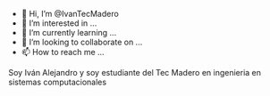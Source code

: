 - 👋 Hi, I’m @IvanTecMadero
- 👀 I’m interested in ...
- 🌱 I’m currently learning ...
- 💞️ I’m looking to collaborate on ...
- 📫 How to reach me ...

<!---
IvanTecMadero/IvanTecMadero is a ✨ special ✨ repository because its `README.md` (this file) appears on your GitHub profile.
You can click the Preview link to take a look at your changes.
--->
Soy Iván Alejandro y soy estudiante del Tec Madero en ingenieria en sistemas computacionales
